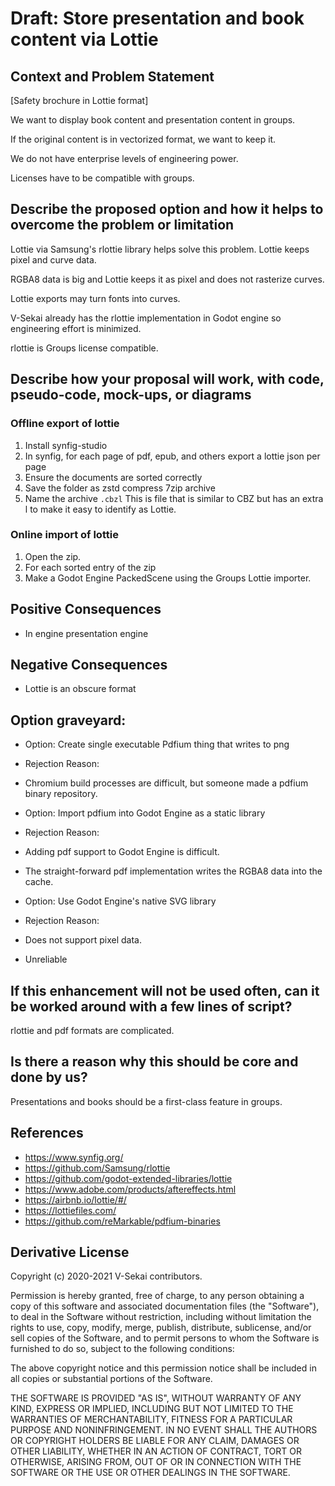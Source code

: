 # Draft: Store presentation and book content via Lottie

## Context and Problem Statement

[Safety brochure in Lottie format]

We want to display book content and presentation content in groups.

If the original content is in vectorized format, we want to keep it.

We do not have enterprise levels of engineering power.

Licenses have to be compatible with groups.

## Describe the proposed option and how it helps to overcome the problem or limitation

Lottie via Samsung's rlottie library helps solve this problem. Lottie keeps pixel and curve data.

RGBA8 data is big and Lottie keeps it as pixel and does not rasterize curves.

Lottie exports may turn fonts into curves.

V-Sekai already has the rlottie implementation in Godot engine so engineering effort is minimized.

rlottie is Groups license compatible.

## Describe how your proposal will work, with code, pseudo-code, mock-ups, or diagrams

### Offline export of lottie

1. Install synfig-studio
1. In synfig, for each page of pdf, epub, and others export a lottie json per page
1. Ensure the documents are sorted correctly
1. Save the folder as zstd compress 7zip archive
1. Name the archive `.cbzl` This is file that is similar to CBZ but has an extra l to make it easy to identify as Lottie.

### Online import of lottie

1. Open the zip.
1. For each sorted entry of the zip
1. Make a Godot Engine PackedScene using the Groups Lottie importer.

## Positive Consequences <!-- optional -->

- In engine presentation engine

## Negative Consequences <!-- optional -->

- Lottie is an obscure format

## Option graveyard: <!-- same as above -->

- Option: Create single executable Pdfium thing that writes to png
- Rejection Reason:
- Chromium build processes are difficult, but someone made a pdfium binary repository.

- Option: Import pdfium into Godot Engine as a static library
- Rejection Reason:
- Adding pdf support to Godot Engine is difficult.
- The straight-forward pdf implementation writes the RGBA8 data into the cache.

- Option: Use Godot Engine's native SVG library
- Rejection Reason:
- Does not support pixel data.
- Unreliable

## If this enhancement will not be used often, can it be worked around with a few lines of script?

rlottie and pdf formats are complicated.

## Is there a reason why this should be core and done by us?

Presentations and books should be a first-class feature in groups.

## References <!-- optional -->

- <https://www.synfig.org/>
- <https://github.com/Samsung/rlottie>
- <https://github.com/godot-extended-libraries/lottie>
- <https://www.adobe.com/products/aftereffects.html>
- <https://airbnb.io/lottie/#/>
- <https://lottiefiles.com/>
- <https://github.com/reMarkable/pdfium-binaries>

## Derivative License

Copyright (c) 2020-2021 V-Sekai contributors.

Permission is hereby granted, free of charge, to any person obtaining a copy
of this software and associated documentation files (the "Software"), to deal
in the Software without restriction, including without limitation the rights
to use, copy, modify, merge, publish, distribute, sublicense, and/or sell
copies of the Software, and to permit persons to whom the Software is
furnished to do so, subject to the following conditions:

The above copyright notice and this permission notice shall be included in all
copies or substantial portions of the Software.

THE SOFTWARE IS PROVIDED "AS IS", WITHOUT WARRANTY OF ANY KIND, EXPRESS OR
IMPLIED, INCLUDING BUT NOT LIMITED TO THE WARRANTIES OF MERCHANTABILITY,
FITNESS FOR A PARTICULAR PURPOSE AND NONINFRINGEMENT. IN NO EVENT SHALL THE
AUTHORS OR COPYRIGHT HOLDERS BE LIABLE FOR ANY CLAIM, DAMAGES OR OTHER
LIABILITY, WHETHER IN AN ACTION OF CONTRACT, TORT OR OTHERWISE, ARISING FROM,
OUT OF OR IN CONNECTION WITH THE SOFTWARE OR THE USE OR OTHER DEALINGS IN THE
SOFTWARE.
